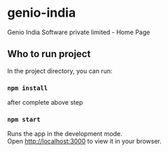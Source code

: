# genio-india
Genio India Software private limited - Home Page

## Who to run project

In the project directory, you can run:

### `npm install`

after complete above step

### `npm start`

Runs the app in the development mode.\
Open [http://localhost:3000](http://localhost:3000) to view it in your browser.